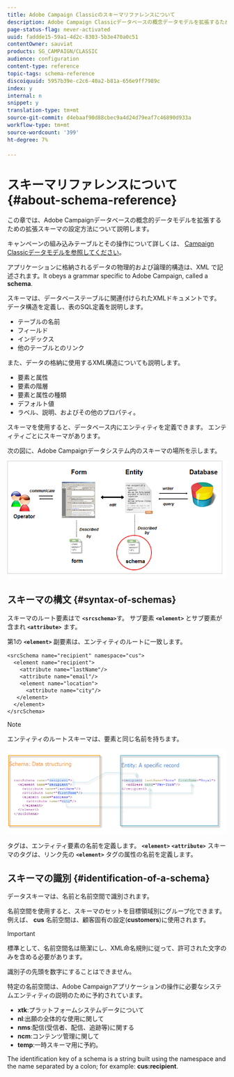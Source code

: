 ```yaml
---
title: Adobe Campaign Classicのスキーマリファレンスについて
description: Adobe Campaign Classicデータベースの概念データモデルを拡張するための拡張スキーマの構成方法を学びます。
page-status-flag: never-activated
uuid: faddde15-59a1-4d2c-8303-5b3e470a0c51
contentOwner: sauviat
products: SG_CAMPAIGN/CLASSIC
audience: configuration
content-type: reference
topic-tags: schema-reference
discoiquuid: 5957b39e-c2c6-40a2-b81a-656e9ff7989c
index: y
internal: n
snippet: y
translation-type: tm+mt
source-git-commit: d4ebaaf90d88cbec9a4d24d79eaf7c46890d933a
workflow-type: tm+mt
source-wordcount: '399'
ht-degree: 7%

---
```



# スキーマリファレンスについて{#about-schema-reference}

この章では、Adobe Campaignデータベースの概念的データモデルを拡張するための拡張スキーマの設定方法について説明します。

キャンペーンの組み込みテーブルとその操作について詳しくは、 [Campaign Classicデータモデルを参照してください](https://helpx.adobe.com/jp/campaign/kb/acc-datamodel.html)。

アプリケーションに格納されるデータの物理的および論理的構造は、XML で記述されます。It obeys a grammar specific to Adobe Campaign, called a **schema**.

スキーマは、データベーステーブルに関連付けられたXMLドキュメントです。 データ構造を定義し、表のSQL定義を説明します。

* テーブルの名前
* フィールド
* インデックス
* 他のテーブルとのリンク

また、データの格納に使用するXML構造についても説明します。

* 要素と属性
* 要素の階層
* 要素と属性の種類
* デフォルト値
* ラベル、説明、およびその他のプロパティ。

スキーマを使用すると、データベース内にエンティティを定義できます。 エンティティごとにスキーマがあります。

次の図に、Adobe Campaignデータシステム内のスキーマの場所を示します。

![](assets/reference_schema_intro.png)

## スキーマの構文 {#syntax-of-schemas}

スキーマのルート要素はで **`<srcschema>`**&#x200B;す。 サブ要素 **`<element>`** とサブ要素が含まれ **`<attribute>`** ます。

第1の **`<element>`** 副要素は、エンティティのルートに一致します。

```
<srcSchema name="recipient" namespace="cus">
  <element name="recipient">  
    <attribute name="lastName"/>
    <attribute name="email"/>
    <element name="location">
      <attribute name="city"/>
   </element>
  </element>
</srcSchema>
```

>[!NOTE]
>
>エンティティのルートスキーマは、要素と同じ名前を持ちます。

![](assets/s_ncs_configuration_schema_and_entity.png)

タグは、エンティティ要素の名前を定義します。 **`<element>`** **`<attribute>`** スキーマのタグは、リンク先の **`<element>`** タグの属性の名前を定義します。

## スキーマの識別 {#identification-of-a-schema}

データスキーマは、名前と名前空間で識別されます。

名前空間を使用すると、スキーマのセットを目標領域別にグループ化できます。 例えば、 **cus** 名前空間は、顧客固有の設定(**customers**)に使用されます。

>[!IMPORTANT]
>
>標準として、名前空間名は簡潔にし、XML命名規則に従って、許可された文字のみを含める必要があります。
>
>識別子の先頭を数字にすることはできません。

特定の名前空間は、Adobe Campaignアプリケーションの操作に必要なシステムエンティティの説明のために予約されています。

* **xtk**:プラットフォームシステムデータについて
* **nl**:出願の全体的な使用に関して
* **nms**:配信(受信者、配信、追跡等)に関する
* **ncm**:コンテンツ管理に関して
* **temp**:一時スキーマ用に予約。

The identification key of a schema is a string built using the namespace and the name separated by a colon; for example: **cus:recipient**.
